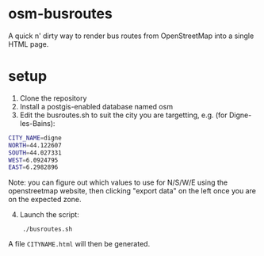 osm-busroutes
=============

A quick n' dirty way to render bus routes from OpenStreetMap into a single HTML page.


# setup

1. Clone the repository
2. Install a postgis-enabled database named osm
3. Edit the busroutes.sh to suit the city you are targetting, e.g. (for Digne-les-Bains):

```bash
CITY_NAME=digne
NORTH=44.122607
SOUTH=44.027331
WEST=6.0924795
EAST=6.2982896
```

Note: you can figure out which values to use for N/S/W/E using the openstreetmap website,
then clicking "export data" on the left once you are on the expected zone.

4. Launch the script:

```
    ./busroutes.sh
```

A file `CITYNAME.html` will then be generated.
